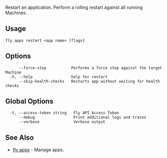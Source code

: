 Restart an application. Perform a rolling restart against all running Machines.

## Usage
~~~
fly apps restart <app name> [flags]
~~~

## Options

~~~
      --force-stop           Performs a force stop against the target Machine
  -h, --help                 help for restart
      --skip-health-checks   Restarts app without waiting for health checks
~~~

## Global Options

~~~
  -t, --access-token string   Fly API Access Token
      --debug                 Print additional logs and traces
      --verbose               Verbose output
~~~

## See Also

* [fly apps](/docs/flyctl/apps/)	 - Manage apps.

